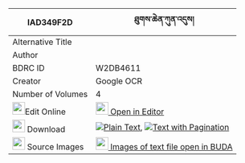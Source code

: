 |IAD349F2D|ཐུགས་ཆེན་ཀུན་འདུས། 
| --- | --- 
|Alternative Title |
|Author | 
|BDRC ID | W2DB4611
|Creator | Google OCR
|Number of Volumes| 4
|<img width="25" src="https://img.icons8.com/color/25/000000/edit-property.png">Edit Online| [<img width="25" src="https://avatars.githubusercontent.com/u/45091458?s=200&v=4"> Open in Editor](http://editor.openpecha.org/IAD349F2D)
|<img width="25" src="https://img.icons8.com/fluent/48/000000/download-2.png"/>  Download | [![](https://img.icons8.com/color/20/000000/txt.png)Plain Text](https://github.com/Openpecha/IAD349F2D/releases/download/v2/tuk_chen_kun_du_plain_IAD349F2D.zip), [![](https://img.icons8.com/color/20/000000/txt.png)Text with Pagination](https://github.com/Openpecha/IAD349F2D/releases/download/v2/tuk_chen_kun_du_pages_IAD349F2D.zip)
|<img width="25" src="https://img.icons8.com/plasticine/100/000000/pictures-folder.png"/>  Source Images | [<img width="25" src="https://library.bdrc.io/icons/BUDA-small.svg"> Images of text file open in BUDA](https://library.bdrc.io/show/bdr:W2DB4611)